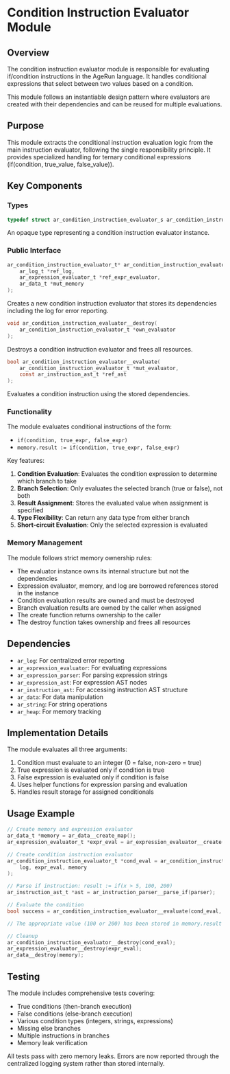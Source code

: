 # Condition Instruction Evaluator Module

## Overview

The condition instruction evaluator module is responsible for evaluating if/condition instructions in the AgeRun language. It handles conditional expressions that select between two values based on a condition.

This module follows an instantiable design pattern where evaluators are created with their dependencies and can be reused for multiple evaluations.

## Purpose

This module extracts the conditional instruction evaluation logic from the main instruction evaluator, following the single responsibility principle. It provides specialized handling for ternary conditional expressions (if(condition, true_value, false_value)).

## Key Components

### Types

```c
typedef struct ar_condition_instruction_evaluator_s ar_condition_instruction_evaluator_t;
```

An opaque type representing a condition instruction evaluator instance.

### Public Interface

```c
ar_condition_instruction_evaluator_t* ar_condition_instruction_evaluator__create(
    ar_log_t *ref_log,
    ar_expression_evaluator_t *ref_expr_evaluator,
    ar_data_t *mut_memory
);
```
Creates a new condition instruction evaluator that stores its dependencies including the log for error reporting.

```c
void ar_condition_instruction_evaluator__destroy(
    ar_condition_instruction_evaluator_t *own_evaluator
);
```
Destroys a condition instruction evaluator and frees all resources.

```c
bool ar_condition_instruction_evaluator__evaluate(
    ar_condition_instruction_evaluator_t *mut_evaluator,
    const ar_instruction_ast_t *ref_ast
);
```
Evaluates a condition instruction using the stored dependencies.

### Functionality

The module evaluates conditional instructions of the form:
- `if(condition, true_expr, false_expr)`
- `memory.result := if(condition, true_expr, false_expr)`

Key features:
1. **Condition Evaluation**: Evaluates the condition expression to determine which branch to take
2. **Branch Selection**: Only evaluates the selected branch (true or false), not both
3. **Result Assignment**: Stores the evaluated value when assignment is specified
4. **Type Flexibility**: Can return any data type from either branch
5. **Short-circuit Evaluation**: Only the selected expression is evaluated

### Memory Management

The module follows strict memory ownership rules:
- The evaluator instance owns its internal structure but not the dependencies
- Expression evaluator, memory, and log are borrowed references stored in the instance
- Condition evaluation results are owned and must be destroyed
- Branch evaluation results are owned by the caller when assigned
- The create function returns ownership to the caller
- The destroy function takes ownership and frees all resources

## Dependencies

- `ar_log`: For centralized error reporting
- `ar_expression_evaluator`: For evaluating expressions
- `ar_expression_parser`: For parsing expression strings
- `ar_expression_ast`: For expression AST nodes
- `ar_instruction_ast`: For accessing instruction AST structure
- `ar_data`: For data manipulation
- `ar_string`: For string operations
- `ar_heap`: For memory tracking

## Implementation Details

The module evaluates all three arguments:
1. Condition must evaluate to an integer (0 = false, non-zero = true)
2. True expression is evaluated only if condition is true
3. False expression is evaluated only if condition is false
4. Uses helper functions for expression parsing and evaluation
5. Handles result storage for assigned conditionals

## Usage Example

```c
// Create memory and expression evaluator
ar_data_t *memory = ar_data__create_map();
ar_expression_evaluator_t *expr_eval = ar_expression_evaluator__create(memory, NULL);

// Create condition instruction evaluator
ar_condition_instruction_evaluator_t *cond_eval = ar_condition_instruction_evaluator__create(
    log, expr_eval, memory
);

// Parse if instruction: result := if(x > 5, 100, 200)
ar_instruction_ast_t *ast = ar_instruction_parser__parse_if(parser);

// Evaluate the condition
bool success = ar_condition_instruction_evaluator__evaluate(cond_eval, ast);

// The appropriate value (100 or 200) has been stored in memory.result

// Cleanup
ar_condition_instruction_evaluator__destroy(cond_eval);
ar_expression_evaluator__destroy(expr_eval);
ar_data__destroy(memory);
```

## Testing

The module includes comprehensive tests covering:
- True conditions (then-branch execution)
- False conditions (else-branch execution)
- Various condition types (integers, strings, expressions)
- Missing else branches
- Multiple instructions in branches
- Memory leak verification

All tests pass with zero memory leaks. Errors are now reported through the centralized logging system rather than stored internally.